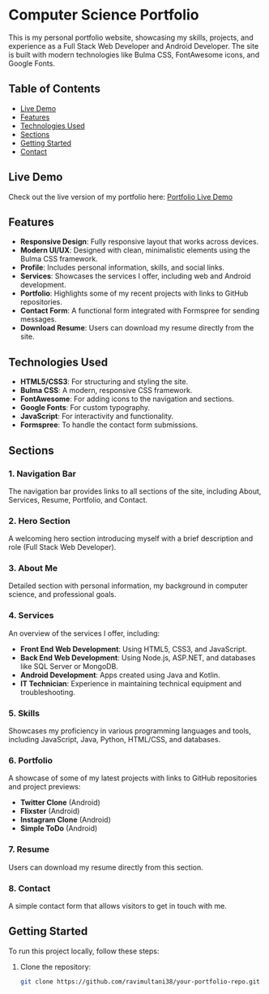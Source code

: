 # Computer Science Portfolio

This is my personal portfolio website, showcasing my skills, projects, and experience as a Full Stack Web Developer and Android Developer. The site is built with modern technologies like Bulma CSS, FontAwesome icons, and Google Fonts.

## Table of Contents

- [Live Demo](#live-demo)
- [Features](#features)
- [Technologies Used](#technologies-used)
- [Sections](#sections)
- [Getting Started](#getting-started)
- [Contact](#contact)

## Live Demo

Check out the live version of my portfolio here: [Portfolio Live Demo](https://your-website-url.com)

## Features

- **Responsive Design**: Fully responsive layout that works across devices.
- **Modern UI/UX**: Designed with clean, minimalistic elements using the Bulma CSS framework.
- **Profile**: Includes personal information, skills, and social links.
- **Services**: Showcases the services I offer, including web and Android development.
- **Portfolio**: Highlights some of my recent projects with links to GitHub repositories.
- **Contact Form**: A functional form integrated with Formspree for sending messages.
- **Download Resume**: Users can download my resume directly from the site.

## Technologies Used

- **HTML5/CSS3**: For structuring and styling the site.
- **Bulma CSS**: A modern, responsive CSS framework.
- **FontAwesome**: For adding icons to the navigation and sections.
- **Google Fonts**: For custom typography.
- **JavaScript**: For interactivity and functionality.
- **Formspree**: To handle the contact form submissions.

## Sections

### 1. Navigation Bar
The navigation bar provides links to all sections of the site, including About, Services, Resume, Portfolio, and Contact.

### 2. Hero Section
A welcoming hero section introducing myself with a brief description and role (Full Stack Web Developer).

### 3. About Me
Detailed section with personal information, my background in computer science, and professional goals.

### 4. Services
An overview of the services I offer, including:
- **Front End Web Development**: Using HTML5, CSS3, and JavaScript.
- **Back End Web Development**: Using Node.js, ASP.NET, and databases like SQL Server or MongoDB.
- **Android Development**: Apps created using Java and Kotlin.
- **IT Technician**: Experience in maintaining technical equipment and troubleshooting.

### 5. Skills
Showcases my proficiency in various programming languages and tools, including JavaScript, Java, Python, HTML/CSS, and databases.

### 6. Portfolio
A showcase of some of my latest projects with links to GitHub repositories and project previews:
- **Twitter Clone** (Android)
- **Flixster** (Android)
- **Instagram Clone** (Android)
- **Simple ToDo** (Android)

### 7. Resume
Users can download my resume directly from this section.

### 8. Contact
A simple contact form that allows visitors to get in touch with me.

## Getting Started

To run this project locally, follow these steps:

1. Clone the repository:
   ```bash
   git clone https://github.com/ravimultani38/your-portfolio-repo.git
